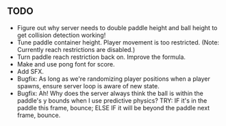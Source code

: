 ## TODO
* Figure out why server needs to double paddle height and ball height to get collision detection working!
* Tune paddle container height. Player movement is too restricted. (Note: Currently reach restrictions are disabled.)
* Turn paddle reach restriction back on. Improve the formula.
* Make and use pong font for score.
* Add SFX.
* Bugfix: As long as we're randomizing player positions when a player spawns, ensure server loop is aware of new state.
* Bugfix: Ah! Why does the server always think the ball is within the paddle's y bounds when I use predictive physics? TRY: IF it's in the paddle this frame, bounce; ELSE IF it will be beyond the paddle next frame, bounce.
